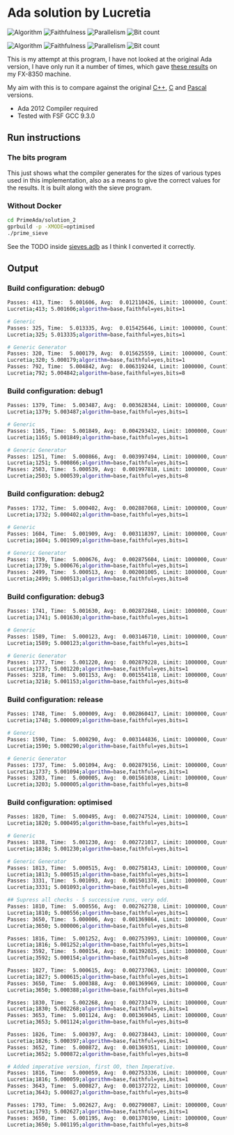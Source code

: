 # Ada solution by Lucretia

![Algorithm](https://img.shields.io/badge/Algorithm-base-green)
![Faithfulness](https://img.shields.io/badge/Faithful-yes-green)
![Parallelism](https://img.shields.io/badge/Parallel-no-green)
![Bit count](https://img.shields.io/badge/Bits-1-green)

![Algorithm](https://img.shields.io/badge/Algorithm-base-green)
![Faithfulness](https://img.shields.io/badge/Faithful-yes-green)
![Parallelism](https://img.shields.io/badge/Parallel-no-green)
![Bit count](https://img.shields.io/badge/Bits-8-green)

<!-- Using the Community IDE and Compiler found :
https://www.adacore.com/download -->

This is my attempt at this program, I have not looked at the original Ada version, I have only run it a number of times, which gave [these results](./my_results.md#PrimeAda_solution_1) on my FX-8350 machine.

My aim with this is to compare against the original [C++](./my_results.md#PrimeCPP_solution_1), [C](./my_results.md#PrimeC_solution_1) and [Pascal](./my_results.md#PrimePascal_solution_1) versions.

* Ada 2012 Compiler required
* Tested with FSF GCC 9.3.0

## Run instructions

### The bits program

This just shows what the compiler generates for the sizes of various types used in this implementation, also as a means to give the correct values for the results. It is built along with the sieve program.

### Without Docker

```bash
cd PrimeAda/solution_2
gprbuild -p -XMODE=optimised
./prime_sieve
```

See the TODO inside [sieves.adb](./src/sieves.adb) as I think I converted it correctly.

## Output

### Build configuration: debug0

```bash
Passes: 413, Time:  5.001606, Avg:  0.012110426, Limit: 1000000, Count1: 78498, Count2: 78498, Valid: TRUE
Lucretia;413; 5.001606;algorithm=base,faithful=yes,bits=1

# Generic
Passes: 325, Time:  5.013335, Avg:  0.015425646, Limit: 1000000, Count1: 78498, Count2: 78498, Valid: TRUE
Lucretia;325; 5.013335;algorithm=base,faithful=yes,bits=1

# Generic Generator
Passes: 320, Time:  5.000179, Avg:  0.015625559, Limit: 1000000, Count1: 78498, Count2: 78498, Valid: TRUE
Lucretia;320; 5.000179;algorithm=base,faithful=yes,bits=1
Passes: 792, Time:  5.004842, Avg:  0.006319244, Limit: 1000000, Count1: 78498, Count2: 78498, Valid: TRUE
Lucretia;792; 5.004842;algorithm=base,faithful=yes,bits=8
```

### Build configuration: debug1

```bash
Passes: 1379, Time:  5.003487, Avg:  0.003628344, Limit: 1000000, Count1: 78498, Count2: 78498, Valid: TRUE
Lucretia;1379; 5.003487;algorithm=base,faithful=yes,bits=1

# Generic
Passes: 1165, Time:  5.001849, Avg:  0.004293432, Limit: 1000000, Count1: 78498, Count2: 78498, Valid: TRUE
Lucretia;1165; 5.001849;algorithm=base,faithful=yes,bits=1

# Generic Generator
Passes: 1251, Time:  5.000866, Avg:  0.003997494, Limit: 1000000, Count1: 78498, Count2: 78498, Valid: TRUE
Lucretia;1251; 5.000866;algorithm=base,faithful=yes,bits=1
Passes: 2503, Time:  5.000539, Avg:  0.001997818, Limit: 1000000, Count1: 78498, Count2: 78498, Valid: TRUE
Lucretia;2503; 5.000539;algorithm=base,faithful=yes,bits=8
```

### Build configuration: debug2

```bash
Passes: 1732, Time:  5.000402, Avg:  0.002887068, Limit: 1000000, Count1: 78498, Count2: 78498, Valid: TRUE
Lucretia;1732; 5.000402;algorithm=base,faithful=yes,bits=1

# Generic
Passes: 1604, Time:  5.001909, Avg:  0.003118397, Limit: 1000000, Count1: 78498, Count2: 78498, Valid: TRUE
Lucretia;1604; 5.001909;algorithm=base,faithful=yes,bits=1

# Generic Generator
Passes: 1739, Time:  5.000676, Avg:  0.002875604, Limit: 1000000, Count1: 78498, Count2: 78498, Valid: TRUE
Lucretia;1739; 5.000676;algorithm=base,faithful=yes,bits=1
Passes: 2499, Time:  5.000513, Avg:  0.002001005, Limit: 1000000, Count1: 78498, Count2: 78498, Valid: TRUE
Lucretia;2499; 5.000513;algorithm=base,faithful=yes,bits=8
```

### Build configuration: debug3

```bash
Passes: 1741, Time:  5.001630, Avg:  0.002872848, Limit: 1000000, Count1: 78498, Count2: 78498, Valid: TRUE
Lucretia;1741; 5.001630;algorithm=base,faithful=yes,bits=1

# Generic
Passes: 1589, Time:  5.000123, Avg:  0.003146710, Limit: 1000000, Count1: 78498, Count2: 78498, Valid: TRUE
Lucretia;1589; 5.000123;algorithm=base,faithful=yes,bits=1

# Generic Generator
Passes: 1737, Time:  5.001220, Avg:  0.002879228, Limit: 1000000, Count1: 78498, Count2: 78498, Valid: TRUE
Lucretia;1737; 5.001220;algorithm=base,faithful=yes,bits=1
Passes: 3218, Time:  5.001153, Avg:  0.001554118, Limit: 1000000, Count1: 78498, Count2: 78498, Valid: TRUE
Lucretia;3218; 5.001153;algorithm=base,faithful=yes,bits=8
```

### Build configuration: release

```bash
Passes: 1748, Time:  5.000009, Avg:  0.002860417, Limit: 1000000, Count1: 78498, Count2: 78498, Valid: TRUE
Lucretia;1748; 5.000009;algorithm=base,faithful=yes,bits=1

# Generic
Passes: 1590, Time:  5.000290, Avg:  0.003144836, Limit: 1000000, Count1: 78498, Count2: 78498, Valid: TRUE
Lucretia;1590; 5.000290;algorithm=base,faithful=yes,bits=1

# Generic Generator
Passes: 1737, Time:  5.001094, Avg:  0.002879156, Limit: 1000000, Count1: 78498, Count2: 78498, Valid: TRUE
Lucretia;1737; 5.001094;algorithm=base,faithful=yes,bits=1
Passes: 3203, Time:  5.000005, Avg:  0.001561038, Limit: 1000000, Count1: 78498, Count2: 78498, Valid: TRUE
Lucretia;3203; 5.000005;algorithm=base,faithful=yes,bits=8
```

### Build configuration: optimised

```bash
Passes: 1820, Time:  5.000495, Avg:  0.002747524, Limit: 1000000, Count1: 78498, Count2: 78498, Valid: TRUE
Lucretia;1820; 5.000495;algorithm=base,faithful=yes,bits=1

# Generic
Passes: 1838, Time:  5.001230, Avg:  0.002721017, Limit: 1000000, Count1: 78498, Count2: 78498, Valid: TRUE
Lucretia;1838; 5.001230;algorithm=base,faithful=yes,bits=1

# Generic Generator
Passes: 1813, Time:  5.000515, Avg:  0.002758143, Limit: 1000000, Count1: 78498, Count2: 78498, Valid: TRUE
Lucretia;1813; 5.000515;algorithm=base,faithful=yes,bits=1
Passes: 3331, Time:  5.001093, Avg:  0.001501378, Limit: 1000000, Count1: 78498, Count2: 78498, Valid: TRUE
Lucretia;3331; 5.001093;algorithm=base,faithful=yes,bits=8

## Supress all checks - 5 successive runs, very odd.
Passes: 1810, Time:  5.000556, Avg:  0.002762738, Limit: 1000000, Count1: 78498, Count2: 78498, Valid: TRUE
Lucretia;1810; 5.000556;algorithm=base,faithful=yes,bits=1
Passes: 3650, Time:  5.000006, Avg:  0.001369864, Limit: 1000000, Count1: 78498, Count2: 78498, Valid: TRUE
Lucretia;3650; 5.000006;algorithm=base,faithful=yes,bits=8

Passes: 1816, Time:  5.001252, Avg:  0.002753993, Limit: 1000000, Count1: 78498, Count2: 78498, Valid: TRUE
Lucretia;1816; 5.001252;algorithm=base,faithful=yes,bits=1
Passes: 3592, Time:  5.000154, Avg:  0.001392025, Limit: 1000000, Count1: 78498, Count2: 78498, Valid: TRUE
Lucretia;3592; 5.000154;algorithm=base,faithful=yes,bits=8

Passes: 1827, Time:  5.000615, Avg:  0.002737063, Limit: 1000000, Count1: 78498, Count2: 78498, Valid: TRUE
Lucretia;1827; 5.000615;algorithm=base,faithful=yes,bits=1
Passes: 3650, Time:  5.000388, Avg:  0.001369969, Limit: 1000000, Count1: 78498, Count2: 78498, Valid: TRUE
Lucretia;3650; 5.000388;algorithm=base,faithful=yes,bits=8

Passes: 1830, Time:  5.002268, Avg:  0.002733479, Limit: 1000000, Count1: 78498, Count2: 78498, Valid: TRUE
Lucretia;1830; 5.002268;algorithm=base,faithful=yes,bits=1
Passes: 3653, Time:  5.001124, Avg:  0.001369045, Limit: 1000000, Count1: 78498, Count2: 78498, Valid: TRUE
Lucretia;3653; 5.001124;algorithm=base,faithful=yes,bits=8

Passes: 1826, Time:  5.000397, Avg:  0.002738443, Limit: 1000000, Count1: 78498, Count2: 78498, Valid: TRUE
Lucretia;1826; 5.000397;algorithm=base,faithful=yes,bits=1
Passes: 3652, Time:  5.000872, Avg:  0.001369351, Limit: 1000000, Count1: 78498, Count2: 78498, Valid: TRUE
Lucretia;3652; 5.000872;algorithm=base,faithful=yes,bits=8

# Added imperative version, first OO, then Imperative.
Passes: 1816, Time:  5.000059, Avg:  0.002753336, Limit: 1000000, Count1: 78498, Count2: 78498, Valid: TRUE
Lucretia;1816; 5.000059;algorithm=base,faithful=yes,bits=1
Passes: 3643, Time:  5.000827, Avg:  0.001372722, Limit: 1000000, Count1: 78498, Count2: 78498, Valid: TRUE
Lucretia;3643; 5.000827;algorithm=base,faithful=yes,bits=8

Passes: 1793, Time:  5.002627, Avg:  0.002790087, Limit: 1000000, Count1: 78498, Count2: 78498, Valid: TRUE
Lucretia;1793; 5.002627;algorithm=base,faithful=yes,bits=1
Passes: 3650, Time:  5.001195, Avg:  0.001370190, Limit: 1000000, Count1: 78498, Count2: 78498, Valid: TRUE
Lucretia;3650; 5.001195;algorithm=base,faithful=yes,bits=8
```
